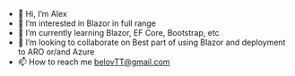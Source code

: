 - 👋 Hi, I’m Alex
- 👀 I’m interested in Blazor in full range
- 🌱 I’m currently learning Blazor, EF Core, Bootstrap, etc
- 💞️ I’m looking to collaborate on Best part of using Blazor and deployment to ARO or/and Azure
- 📫 How to reach me belovTT@gmail.com

<!---
BelovAlexandre/BelovAlexandre is a ✨ special ✨ repository because its `README.md` (this file) appears on your GitHub profile.
You can click the Preview link to take a look at your changes.
--->

